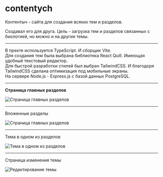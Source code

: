 # contentych 
Контентыч - сайта для создания всяких тем и разделов. 

Создавал его для друга. Цель - загрузка тем и разделов связанных с биологией, но можно и на другие темы.

---
В пректе используется TypeScript. И сборщик Vite. \
Для создания тем была выбрана библиотека React Quill. Имеющая удобный текстовый редактор. \
Для быстрой разработки стилей был выбран TailwindCSS. И благодоря TailwindCSS сделана оптимизация под мобильные экраны. \
На сервере Node.js - Express.js с базой данных PostgreSQL.

---
**Страница главных разделов**

![Страница главных разделов](https://i.imgur.com/MuYs0db.png)


---

Вложенные разделы

![Страница главных разделов](https://i.imgur.com/Ep566Ae.png)

---

Тема в одном из разделов

![Тема в одном из разделов](https://i.imgur.com/SHhk7mG.png)

--- 

Страница изменения темы 

![Редактирование темы](https://i.imgur.com/ZAr3bn9.png)
